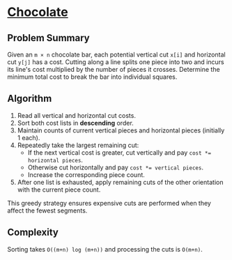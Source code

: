 # [Chocolate](https://www.spoj.com/problems/CHOCOLA/)

## Problem Summary
Given an `m × n` chocolate bar, each potential vertical cut `x[i]` and horizontal cut `y[j]` has a cost. Cutting along a line splits one piece into two and incurs its line's cost multiplied by the number of pieces it crosses. Determine the minimum total cost to break the bar into individual squares.

## Algorithm
1. Read all vertical and horizontal cut costs.
2. Sort both cost lists in **descending** order.
3. Maintain counts of current vertical pieces and horizontal pieces (initially 1 each).
4. Repeatedly take the largest remaining cut:
   - If the next vertical cost is greater, cut vertically and pay `cost *= horizontal pieces`.
   - Otherwise cut horizontally and pay `cost *= vertical pieces`.
   - Increase the corresponding piece count.
5. After one list is exhausted, apply remaining cuts of the other orientation with the current piece count.

This greedy strategy ensures expensive cuts are performed when they affect the fewest segments.

## Complexity
Sorting takes `O((m+n) log (m+n))` and processing the cuts is `O(m+n)`.
